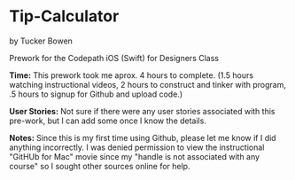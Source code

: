 Tip-Calculator
==============
by Tucker Bowen

Prework for the Codepath iOS (Swift) for Designers Class

<strong>Time:</strong> This prework took me aprox. 4 hours to complete. 
(1.5 hours watching instructional videos, 2 hours to construct and tinker with program, .5 hours to signup for Github and upload code.)

<strong>User Stories:</strong> Not sure if there were any user stories associated with this pre-work, but I can add some once I know the details.

<strong/>Notes:</strong> Since this is my first time using Github, please let me know if I did anything incorrectly.
I was denied permission to view the instructional "GitHUb for Mac" movie since my "handle is not associated with any course" so I sought other sources online for help.
